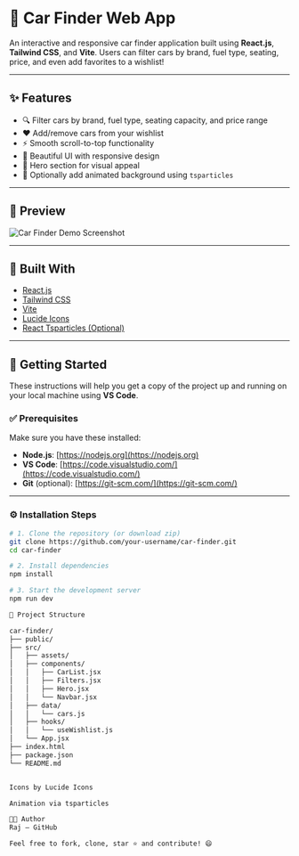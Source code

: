 # 🚗 Car Finder Web App

An interactive and responsive car finder application built using **React.js**, **Tailwind CSS**, and **Vite**. Users can filter cars by brand, fuel type, seating, price, and even add favorites to a wishlist!

---

## ✨ Features

- 🔍 Filter cars by brand, fuel type, seating capacity, and price range
- ❤️ Add/remove cars from your wishlist
- ⚡ Smooth scroll-to-top functionality
- 🎨 Beautiful UI with responsive design
- 🎉 Hero section for visual appeal
- 🌈 Optionally add animated background using `tsparticles`

---

## 📸 Preview

![Car Finder Demo Screenshot](./screenshot.png)

---

## 🧱 Built With

- [React.js](https://reactjs.org/)
- [Tailwind CSS](https://tailwindcss.com/)
- [Vite](https://vitejs.dev/)
- [Lucide Icons](https://lucide.dev/)
- [React Tsparticles (Optional)](https://particles.js.org/)

---

## 🚀 Getting Started

These instructions will help you get a copy of the project up and running on your local machine using **VS Code**.

### ✅ Prerequisites

Make sure you have these installed:

- **Node.js**: [https://nodejs.org](https://nodejs.org)
- **VS Code**: [https://code.visualstudio.com/](https://code.visualstudio.com/)
- **Git** (optional): [https://git-scm.com/](https://git-scm.com/)

---

### ⚙️ Installation Steps

```bash
# 1. Clone the repository (or download zip)
git clone https://github.com/your-username/car-finder.git
cd car-finder

# 2. Install dependencies
npm install

# 3. Start the development server
npm run dev

📁 Project Structure

car-finder/
├── public/
├── src/
│   ├── assets/
│   ├── components/
│   │   ├── CarList.jsx
│   │   ├── Filters.jsx
│   │   ├── Hero.jsx
│   │   └── Navbar.jsx
│   ├── data/
│   │   └── cars.js
│   ├── hooks/
│   │   └── useWishlist.js
│   └── App.jsx
├── index.html
├── package.json
└── README.md


Icons by Lucide Icons

Animation via tsparticles

🧑‍💻 Author
Raj – GitHub

Feel free to fork, clone, star ⭐ and contribute! 😄
